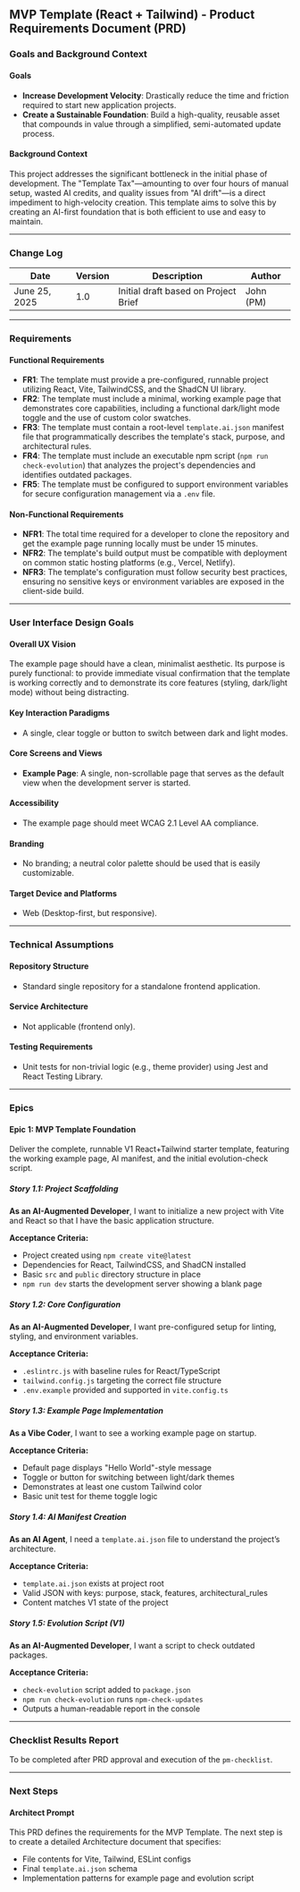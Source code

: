 ## MVP Template (React + Tailwind) - Product Requirements Document (PRD)

### Goals and Background Context

#### Goals

* **Increase Development Velocity**: Drastically reduce the time and friction required to start new application projects.
* **Create a Sustainable Foundation**: Build a high-quality, reusable asset that compounds in value through a simplified, semi-automated update process.

#### Background Context

This project addresses the significant bottleneck in the initial phase of development. The "Template Tax"—amounting to over four hours of manual setup, wasted AI credits, and quality issues from "AI drift"—is a direct impediment to high-velocity creation. This template aims to solve this by creating an AI-first foundation that is both efficient to use and easy to maintain.

---

### Change Log

| Date          | Version | Description                          | Author    |
| ------------- | ------- | ------------------------------------ | --------- |
| June 25, 2025 | 1.0     | Initial draft based on Project Brief | John (PM) |

---

### Requirements

#### Functional Requirements

* **FR1**: The template must provide a pre-configured, runnable project utilizing React, Vite, TailwindCSS, and the ShadCN UI library.
* **FR2**: The template must include a minimal, working example page that demonstrates core capabilities, including a functional dark/light mode toggle and the use of custom color swatches.
* **FR3**: The template must contain a root-level `template.ai.json` manifest file that programmatically describes the template's stack, purpose, and architectural rules.
* **FR4**: The template must include an executable npm script (`npm run check-evolution`) that analyzes the project's dependencies and identifies outdated packages.
* **FR5**: The template must be configured to support environment variables for secure configuration management via a `.env` file.

#### Non-Functional Requirements

* **NFR1**: The total time required for a developer to clone the repository and get the example page running locally must be under 15 minutes.
* **NFR2**: The template's build output must be compatible with deployment on common static hosting platforms (e.g., Vercel, Netlify).
* **NFR3**: The template's configuration must follow security best practices, ensuring no sensitive keys or environment variables are exposed in the client-side build.

---

### User Interface Design Goals

#### Overall UX Vision

The example page should have a clean, minimalist aesthetic. Its purpose is purely functional: to provide immediate visual confirmation that the template is working correctly and to demonstrate its core features (styling, dark/light mode) without being distracting.

#### Key Interaction Paradigms

* A single, clear toggle or button to switch between dark and light modes.

#### Core Screens and Views

* **Example Page**: A single, non-scrollable page that serves as the default view when the development server is started.

#### Accessibility

* The example page should meet WCAG 2.1 Level AA compliance.

#### Branding

* No branding; a neutral color palette should be used that is easily customizable.

#### Target Device and Platforms

* Web (Desktop-first, but responsive).

---

### Technical Assumptions

#### Repository Structure

* Standard single repository for a standalone frontend application.

#### Service Architecture

* Not applicable (frontend only).

#### Testing Requirements

* Unit tests for non-trivial logic (e.g., theme provider) using Jest and React Testing Library.

---

### Epics

#### Epic 1: MVP Template Foundation

Deliver the complete, runnable V1 React+Tailwind starter template, featuring the working example page, AI manifest, and the initial evolution-check script.

##### Story 1.1: Project Scaffolding

**As an AI-Augmented Developer**, I want to initialize a new project with Vite and React so that I have the basic application structure.

**Acceptance Criteria:**

* Project created using `npm create vite@latest`
* Dependencies for React, TailwindCSS, and ShadCN installed
* Basic `src` and `public` directory structure in place
* `npm run dev` starts the development server showing a blank page

##### Story 1.2: Core Configuration

**As an AI-Augmented Developer**, I want pre-configured setup for linting, styling, and environment variables.

**Acceptance Criteria:**

* `.eslintrc.js` with baseline rules for React/TypeScript
* `tailwind.config.js` targeting the correct file structure
* `.env.example` provided and supported in `vite.config.ts`

##### Story 1.3: Example Page Implementation

**As a Vibe Coder**, I want to see a working example page on startup.

**Acceptance Criteria:**

* Default page displays "Hello World"-style message
* Toggle or button for switching between light/dark themes
* Demonstrates at least one custom Tailwind color
* Basic unit test for theme toggle logic

##### Story 1.4: AI Manifest Creation

**As an AI Agent**, I need a `template.ai.json` file to understand the project’s architecture.

**Acceptance Criteria:**

* `template.ai.json` exists at project root
* Valid JSON with keys: purpose, stack, features, architectural\_rules
* Content matches V1 state of the project

##### Story 1.5: Evolution Script (V1)

**As an AI-Augmented Developer**, I want a script to check outdated packages.

**Acceptance Criteria:**

* `check-evolution` script added to `package.json`
* `npm run check-evolution` runs `npm-check-updates`
* Outputs a human-readable report in the console

---

### Checklist Results Report

To be completed after PRD approval and execution of the `pm-checklist`.

---

### Next Steps

#### Architect Prompt

This PRD defines the requirements for the MVP Template. The next step is to create a detailed Architecture document that specifies:

* File contents for Vite, Tailwind, ESLint configs
* Final `template.ai.json` schema
* Implementation patterns for example page and evolution script
